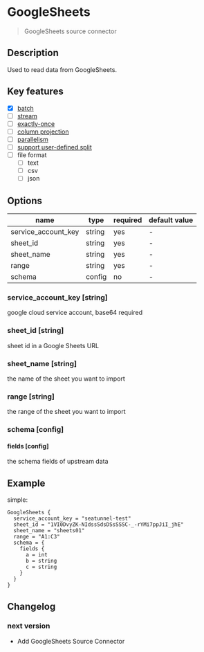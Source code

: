 # GoogleSheets

> GoogleSheets source connector

## Description

Used to read data from GoogleSheets.

## Key features

- [x] [batch](../../concept/connector-v2-features.md)
- [ ] [stream](../../concept/connector-v2-features.md)
- [ ] [exactly-once](../../concept/connector-v2-features.md)
- [ ] [column projection](../../concept/connector-v2-features.md)
- [ ] [parallelism](../../concept/connector-v2-features.md)
- [ ] [support user-defined split](../../concept/connector-v2-features.md)
- [ ] file format
  - [ ] text
  - [ ] csv
  - [ ] json

## Options

|        name         |  type  | required | default value |
|---------------------|--------|----------|---------------|
| service_account_key | string | yes      | -             |
| sheet_id            | string | yes      | -             |
| sheet_name          | string | yes      | -             |
| range               | string | yes      | -             |
| schema              | config | no       | -             |

### service_account_key [string]

google cloud service account, base64 required

### sheet_id [string]

sheet id in a Google Sheets URL

### sheet_name [string]

the name of the sheet you want to import

### range [string]

the range of the sheet you want to import

### schema [config]

#### fields [config]

the schema fields of upstream data

## Example

simple:

```hocon
GoogleSheets {
  service_account_key = "seatunnel-test"
  sheet_id = "1VI0DvyZK-NIdssSdsDSsSSSC-_-rYMi7ppJiI_jhE"
  sheet_name = "sheets01"
  range = "A1:C3"
  schema = {
    fields {
      a = int
      b = string
      c = string
    }
  }
}
```

## Changelog

### next version

- Add GoogleSheets Source Connector

